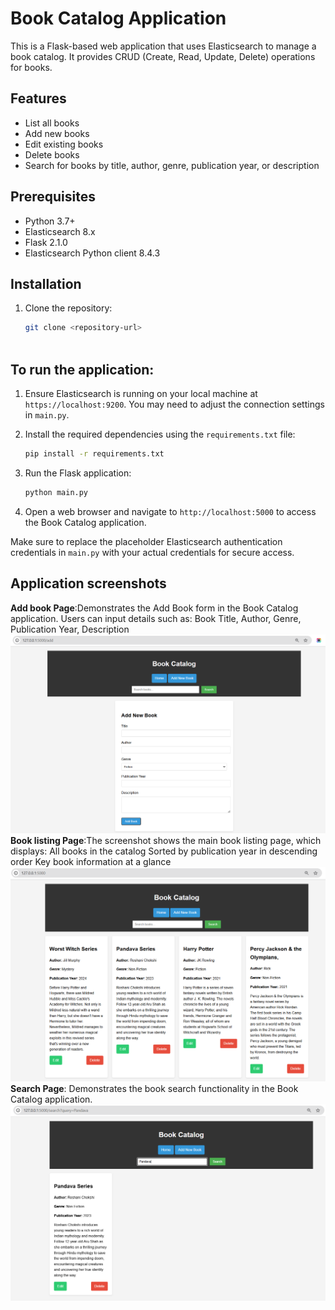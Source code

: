# Book Catalog Application

This is a Flask-based web application that uses Elasticsearch to manage a book catalog. It provides CRUD (Create, Read, Update, Delete) operations for books.

## Features

- List all books
- Add new books
- Edit existing books
- Delete books
- Search for books by title, author, genre, publication year, or description

## Prerequisites

- Python 3.7+
- Elasticsearch 8.x
- Flask 2.1.0
- Elasticsearch Python client 8.4.3

## Installation

1. Clone the repository:
   ```bash
   git clone <repository-url>
    
## To run the application:

1. Ensure Elasticsearch is running on your local machine at `https://localhost:9200`. You may need to adjust the connection settings in `main.py`.

2. Install the required dependencies using the `requirements.txt` file:
   ```bash
   pip install -r requirements.txt
   ```

3. Run the Flask application:
   ```bash
   python main.py
   ```

4. Open a web browser and navigate to `http://localhost:5000` to access the Book Catalog application.

Make sure to replace the placeholder Elasticsearch authentication credentials in `main.py` with your actual credentials for secure access.

## Application screenshots

**Add book Page**:Demonstrates the Add Book form in the Book Catalog application. Users can input details such as:
Book Title, Author, Genre, Publication Year, Description
![Add Book](/screenshots/screenshot_add_book.PNG)
**Book listing Page**:The screenshot shows the main book listing page, which displays:
All books in the catalog
Sorted by publication year in descending order
Key book information at a glance
![Books](/screenshots/screenshot_books_added.PNG)
**Search Page**: Demonstrates the book search functionality in the Book Catalog application.
![Search Results](/screenshots/search_screenshot.PNG)
